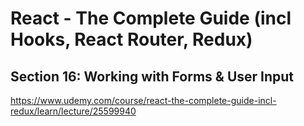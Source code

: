 # React - The Complete Guide (incl Hooks, React Router, Redux)

## Section 16: Working with Forms & User Input

https://www.udemy.com/course/react-the-complete-guide-incl-redux/learn/lecture/25599940